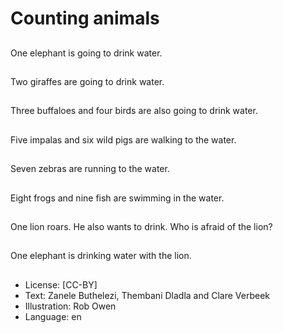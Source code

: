 # Counting animals

##
One elephant is going
to drink water.

##
Two giraffes are going
to drink water.

##
Three buffaloes and
four birds are also going
to drink water.

##
Five impalas and six
wild pigs are walking to
the water.

##
Seven zebras are
running
to the water.

##
Eight frogs and nine fish
are swimming in the
water.

##
One lion roars.
He also wants to drink.
Who is afraid of the
lion?

##
One elephant is
drinking water with the
lion.

##
* License: [CC-BY]
* Text: Zanele Buthelezi, Thembani Dladla and Clare Verbeek
* Illustration: Rob Owen
* Language: en
